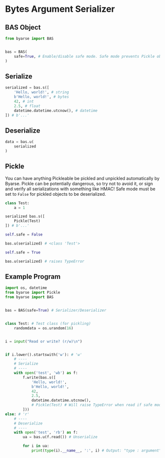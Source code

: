 # Bytes Argument Serializer

## BAS Object
```python
from byarse import BAS


bas = BAS(
	safe=True, # Enable/disable safe mode. Safe mode prevents Pickle objects from being deserialized! (enabled by default)
)
```

## Serialize
```python
serialized = bas.s([
	'Hello, world!', # string
	b'Hello, world!', # bytes
	42, # int
	2.5, # float
	datetime.datetime.utcnow(), # datetime
]) # b'...'
```

## Deserialize
```python
data = bas.u(
	serialized
)
```

## Pickle
You can have anything Pickleable be pickled and unpickled automatically by Byarse.
Pickle can be potentially dangerous, so try not to avoid it, or sign and verify all serializations with something like HMAC!
Safe mode must be set to `False` for pickled objects to be deserialized.

```python
class Test:
	a = 1

serialized bas.s([
	Pickle(Test)
]) # b'...'

self.safe = False

bas.u(serialized) # <class 'Test'>

self.safe = True

bas.u(serialized) # raises TypeError
```

## Example Program

```python
import os, datetime
from byarse import Pickle
from byarse import BAS


bas = BAS(safe=True) # Serializer/Deserializer


class Test: # Test class (for pickling)
    randomdata = os.urandom(16)


i = input("Read or write? (r/w)\n")


if i.lower().startswith('w'): # 'w'
    # ----
    # Serialize
    # ----
    with open('test', 'wb') as f:
        f.write(bas.s([
            'Hello, world!',
            b'Hello, world!',
            42,
            2.5,
            datetime.datetime.utcnow(),
            # Pickle(Test) # Will raise TypeError when read if safe mode is enabled.
        ]))
else: # 'r'
    # ----
    # Deserialize
    # ----
    with open('test', 'rb') as f:
        ua = bas.u(f.read()) # Unserialize

        for i in ua:
            print(type(i).__name__, ':', i) # Output: "type : argument" (ex. str : Hello, world!)
```
